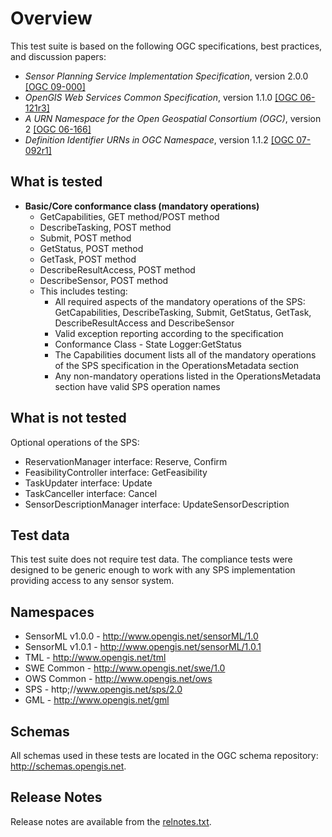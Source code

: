 # Overview

This test suite is based on the following OGC specifications, best practices,
and discussion papers:

  * _Sensor Planning Service Implementation Specification_, version 2.0.0 [[OGC 09-000]](http://portal.opengeospatial.org/files/?artifact_id=38478)
  * _OpenGIS Web Services Common Specification_, version 1.1.0 [[OGC 06-121r3]](https://portal.opengeospatial.org/files/?artifact_id=20040)
  * _A URN Namespace for the Open Geospatial Consortium (OGC)_, version 2 [[OGC 06-166]](https://portal.opengeospatial.org/files/?artifact_id=18747)
  * _Definition Identifier URNs in OGC Namespace_, version 1.1.2 [[OGC 07-092r1]](https://portal.opengeospatial.org/files/?artifact_id=24045)

## What is tested

  * **Basic/Core conformance class (mandatory operations)**
    * GetCapabilities, GET method/POST method
    * DescribeTasking, POST method
    * Submit, POST method
    * GetStatus, POST method
    * GetTask, POST method
    * DescribeResultAccess, POST method
    * DescribeSensor, POST method
    * This includes testing:
      * All required aspects of the mandatory operations of the SPS: GetCapabilities, DescribeTasking, Submit, GetStatus, GetTask, DescribeResultAccess and DescribeSensor
      * Valid exception reporting according to the specification
      * Conformance Class - State Logger:GetStatus
      * The Capabilities document lists all of the mandatory operations of the SPS specification in the OperationsMetadata section
      * Any non-mandatory operations listed in the OperationsMetadata section have valid SPS operation names

## What is not tested

Optional operations of the SPS:

  * ReservationManager interface: Reserve, Confirm 
  * FeasibilityController interface: GetFeasibility
  * TaskUpdater interface: Update
  * TaskCanceller interface: Cancel
  * SensorDescriptionManager interface: UpdateSensorDescription

## Test data

This test suite does not require test data. The compliance tests were designed
to be generic enough to work with any SPS implementation providing access to
any sensor system.

## Namespaces

  * SensorML v1.0.0 - http://www.opengis.net/sensorML/1.0
  * SensorML v1.0.1 - http://www.opengis.net/sensorML/1.0.1
  * TML - http://www.opengis.net/tml
  * SWE Common - http://www.opengis.net/swe/1.0
  * OWS Common - http://www.opengis.net/ows
  * SPS - http;//www.opengis.net/sps/2.0
  * GML - http://www.opengis.net/gml

## Schemas

All schemas used in these tests are located in the OGC schema repository:
<http://schemas.opengis.net>.

## Release Notes

Release notes are available from the [relnotes.txt](relnotes.txt).

